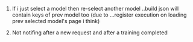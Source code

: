 <!-- File to write any issue you notice, that can be dealt furthur -->

1. If i just select a model then re-select another model ..build json will contain keys of prev model too (due to ...register execution on loading prev selected model's page i think)

2. Not notifing after a new request and after a training completed
